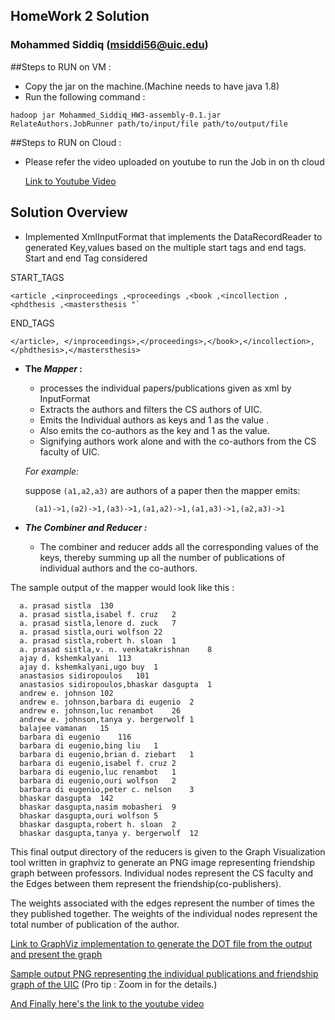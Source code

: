 ## HomeWork 2 Solution
### Mohammed Siddiq (msiddi56@uic.edu)


##Steps to RUN on VM :

- Copy the jar on the machine.(Machine needs to have java 1.8)
- Run the following command :

```
hadoop jar Mohammed_Siddiq_HW3-assembly-0.1.jar RelateAuthors.JobRunner path/to/input/file path/to/output/file
```

##Steps to RUN on Cloud :

- Please refer the video uploaded on youtube to run the Job in on th cloud
 
    [Link to Youtube Video](https://www.youtube.com/watch?v=Z-PoMjmT30o&feature=youtu.be)



## Solution Overview

- Implemented XmlInputFormat that implements the DataRecordReader to generated Key,values based on the multiple start tags and end tags. Start and end Tag considered 

START_TAGS 

```
<article ,<inproceedings ,<proceedings ,<book ,<incollection ,<phdthesis ,<mastersthesis "`
```
END_TAGS 

```
</article>, </inproceedings>,</proceedings>,</book>,</incollection>,</phdthesis>,</mastersthesis>
```

- **The _Mapper_ :**
  -  processes the individual papers/publications given as xml by InputFormat 
  - Extracts the authors and filters the CS authors of UIC.
  - Emits the Individual authors as keys and 1 as the value .
  - Also emits the co-authors as the key and 1 as the value.
  - Signifying authors work alone and with the co-authors from the CS faculty of UIC.
  
  _For example:_
  
  suppose `(a1,a2,a3)` are authors of a paper then the mapper emits:
    
        (a1)->1,(a2)->1,(a3)->1,(a1,a2)->1,(a1,a3)->1,(a2,a3)->1
    
- **_The Combiner and Reducer :_** 
    
    - The combiner and reducer adds all the corresponding values of the keys, thereby summing up all the number of publications of individual authors and the co-authors.
    
The sample output of the mapper would look like this :
          
      a. prasad sistla	130
      a. prasad sistla,isabel f. cruz	2
      a. prasad sistla,lenore d. zuck	7
      a. prasad sistla,ouri wolfson	22
      a. prasad sistla,robert h. sloan	1
      a. prasad sistla,v. n. venkatakrishnan	8
      ajay d. kshemkalyani	113
      ajay d. kshemkalyani,ugo buy	1
      anastasios sidiropoulos	101
      anastasios sidiropoulos,bhaskar dasgupta	1
      andrew e. johnson	102
      andrew e. johnson,barbara di eugenio	2
      andrew e. johnson,luc renambot	26
      andrew e. johnson,tanya y. bergerwolf	1
      balajee vamanan	15
      barbara di eugenio	116
      barbara di eugenio,bing liu	1
      barbara di eugenio,brian d. ziebart	1
      barbara di eugenio,isabel f. cruz	2
      barbara di eugenio,luc renambot	1
      barbara di eugenio,ouri wolfson	2
      barbara di eugenio,peter c. nelson	3
      bhaskar dasgupta	142
      bhaskar dasgupta,nasim mobasheri	9
      bhaskar dasgupta,ouri wolfson	5
      bhaskar dasgupta,robert h. sloan	2
      bhaskar dasgupta,tanya y. bergerwolf	12
  
          
This final output directory of the reducers is given to the Graph Visualization tool written in graphviz to generate an PNG image representing friendship graph between professors. Individual nodes represent the CS faculty and the Edges between them represent the friendship(co-publishers).

The weights associated with the edges represent the number of times the they published together. The weights of the individual nodes represent the total number of publication of the author.

 [Link to GraphViz implementation to generate the DOT file from the output and present the graph](https://bitbucket.org/Iam_MohammedSiddiq/mohammed_siddiq_hw2_graphviz/src/master/)
 
 
 [Sample output PNG representing the individual publications and friendship graph of the UIC](https://drive.google.com/file/d/10s2qEnf3xRBm78Q2qkmKgWktAP9KrC2K/view?usp=sharing) 
 (Pro tip : Zoom in for the details.)
 

 
 [And Finally here's the link to the youtube video](https://www.youtube.com/watch?v=Z-PoMjmT30o&feature=youtu.be)
 
 

